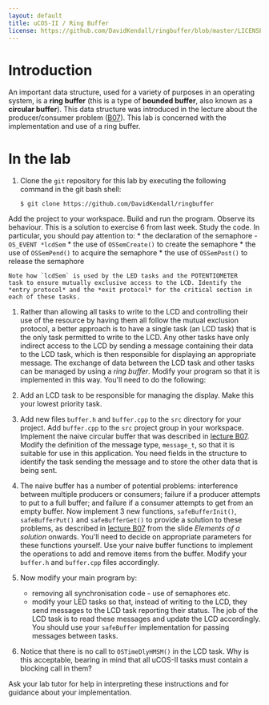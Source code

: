 ```yaml
---
layout: default
title: uCOS-II / Ring Buffer
license: https://github.com/DavidKendall/ringbuffer/blob/master/LICENSE
---
```


# Introduction

An important data structure, used for a variety of purposes in an
operating system, is a **ring buffer** (this is a type of **bounded
buffer**, also known as a **circular buffer**). This data structure
was introduced in the lecture about the producer/consumer problem
([B07]({{site.raurl}}/B07.pdf)). This lab is concerned with the
implementation and use of a ring buffer.

# In the lab

1. Clone the `git` repository for this lab by executing the following
command in the git bash shell:

    ``` shell-session 
    $ git clone https://github.com/DavidKendall/ringbuffer
    ``` 
Add the project to your workspace. Build and run the program. Observe
its behaviour. This is a solution to exercise 6 from last week. Study
the code. In particular, you should pay attention to:
    * the declaration of the semaphore -  `OS_EVENT *lcdSem`
    * the use of `OSSemCreate()` to create the semaphore
    * the use of `OSSemPend()` to acquire the semaphore
    * the use of `OSSemPost()` to release the semaphore

    Note how `lcdSem` is used by the LED tasks and the POTENTIOMETER
    task to ensure mutually exclusive access to the LCD. Identify the
    *entry protocol* and the *exit protocol* for the critical section in
    each of these tasks.


1. Rather than allowing all tasks to write to the LCD and controlling
their use of the resource by having them all follow the mutual exclusion
protocol, a better approach is to have a single task (an LCD task) that is
the only task permitted to write to the LCD. Any other tasks have only
indirect access to the LCD by sending a message containing their data to
the LCD task, which is then responsible for displaying an appropriate
message. The exchange of data between the LCD task and other tasks can
be managed by using a *ring buffer*. Modify your program so that it
is implemented in this way. You'll need to do the following:

  1. Add an LCD task to be responsible for managing the display. Make
     this your lowest priority task.

  1. Add new files `buffer.h` and `buffer.cpp` to the `src` directory
  for your project. Add `buffer.cpp` to the `src` project group in
  your workspace. Implement the naive circular buffer that was
  described in [lecture B07]({{site.raurl}}/B07.pdf).  Modify the
  definition of the message type, `message_t`, so that it is suitable
  for use in this application. You need fields in the structure to
  identify the task sending the message and to store the other data
  that is being sent.
  
  1. The naive buffer has a number of potential problems:
  interference between multiple producers or consumers; failure if a
  producer attempts to put to a full buffer; and failure if a consumer
  attempts to get from an empty buffer. Now implement 3 new functions,
  `safeBufferInit()`, `safeBufferPut()` and
  `safeBufferGet()` to provide a solution to these problems,
  as described in [lecture B07]({{site.raurl}}/B07.pdf) from the slide
  *Elements of a solution* onwards. You'll need to decide on
  appropriate parameters for these functions yourself. Use your naive
  buffer functions to implement the operations to add and remove items
  from the buffer. Modify your `buffer.h` and `buffer.cpp` files accordingly.

  1. Now modify your main program by:
      * removing all synchronisation code - use of semaphores etc.
      * modify your LED tasks so that, instead of writing to the LCD,
        they send messages to the LCD task reporting their status. The job of
        the LCD task is to read these messages and update the LCD
        accordingly. You should use your `safeBuffer` implementation
        for passing messages between tasks.

1. Notice that there is no call to `OSTimeDlyHMSM()` in the LCD task.
Why is this acceptable, bearing in mind that all uCOS-II tasks must
contain a blocking call in them?

Ask your lab tutor for help in interpreting these instructions and
for guidance about your implementation.





